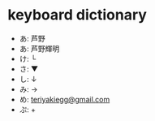 # keyboard dictionary
- あ: 芦野
- あ: 芦野輝明
- け: └
- さ: ▼
- し: ↓
- み: →
- め: teriyakiegg@gmail.com
- ぷ: +